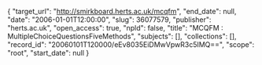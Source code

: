 {
  "target_url": "http://smirkboard.herts.ac.uk/mcqfm", 
  "end_date": null, 
  "date": "2006-01-01T12:00:00", 
  "slug": 36077579, 
  "publisher": "herts.ac.uk", 
  "open_access": true, 
  "npld": false, 
  "title": "MCQFM : MultipleChoiceQuestionsFiveMethods", 
  "subjects": [], 
  "collections": [], 
  "record_id": "20060101T120000/eEv8035EiDMwVpwR3c5IMQ==", 
  "scope": "root", 
  "start_date": null
}

